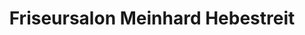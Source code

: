 ---
title: "Friseursalon Meinhard Hebestreit"
url: /haynrode/friseursalon-meinhard-hebestreit/
shop: Friseur
---